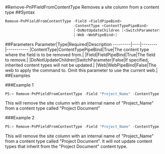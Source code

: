 #Remove-PnPFieldFromContentType
Removes a site column from a content type
##Syntax
```powershell
Remove-PnPFieldFromContentType -Field <FieldPipeBind>
                               -ContentType <ContentTypePipeBind>
                               [-DoNotUpdateChildren [<SwitchParameter>]]
                               [-Web <WebPipeBind>]
```


##Parameters
Parameter|Type|Required|Description
---------|----|--------|-----------
|ContentType|ContentTypePipeBind|True|The content type where the field is to be removed from.|
|Field|FieldPipeBind|True|The field to remove.|
|DoNotUpdateChildren|SwitchParameter|False|If specified, inherited content types will not be updated.|
|Web|WebPipeBind|False|The web to apply the command to. Omit this parameter to use the current web.|
##Examples

###Example 1
```powershell
PS:> Remove-PnPFieldFromContentType -Field "Project_Name" -ContentType "Project Document"
```
This will remove the site column with an internal name of "Project_Name" from a content type called "Project Document"

###Example 2
```powershell
PS:> Remove-PnPFieldFromContentType -Field "Project_Name" -ContentType "Project Document" -DoNotUpdateChildren
```
This will remove the site column with an internal name of "Project_Name" from a content type called "Project Document". It will not update content types that inherit from the "Project Document" content type.
